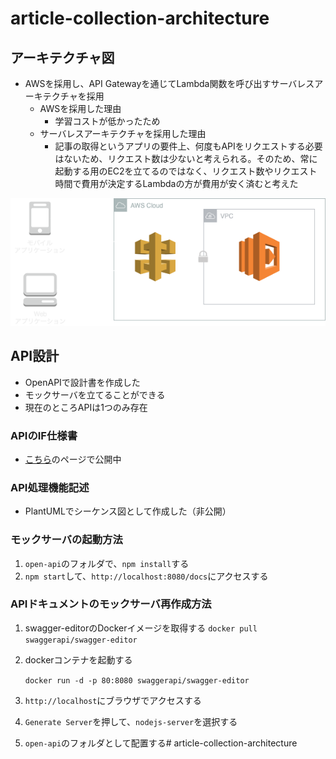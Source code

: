 # article-collection-architecture

## アーキテクチャ図
* AWSを採用し、API Gatewayを通じてLambda関数を呼び出すサーバレスアーキテクチャを採用
  * AWSを採用した理由
    * 学習コストが低かったため
  * サーバレスアーキテクチャを採用した理由
    * 記事の取得というアプリの要件上、何度もAPIをリクエストする必要はないため、リクエスト数は少ないと考えられる。そのため、常に起動する用のEC2を立てるのではなく、リクエスト数やリクエスト時間で費用が決定するLambdaの方が費用が安く済むと考えた

![](./assets/architecture.png)

## API設計
* OpenAPIで設計書を作成した
* モックサーバを立てることができる
* 現在のところAPIは1つのみ存在

### APIのIF仕様書
* [こちら](https://kamimi01.github.io/article-collection-architecture/)のページで公開中

### API処理機能記述
* PlantUMLでシーケンス図として作成した（非公開）

### モックサーバの起動方法
1. `open-api`のフォルダで、`npm install`する
2. `npm start`して、`http://localhost:8080/docs`にアクセスする

### APIドキュメントのモックサーバ再作成方法
1. swagger-editorのDockerイメージを取得する
   `docker pull swaggerapi/swagger-editor`
2. dockerコンテナを起動する

   `docker run -d -p 80:8080 swaggerapi/swagger-editor`

3. `http://localhost`にブラウザでアクセスする
4. `Generate Server`を押して、`nodejs-server`を選択する
5. `open-api`のフォルダとして配置する# article-collection-architecture
